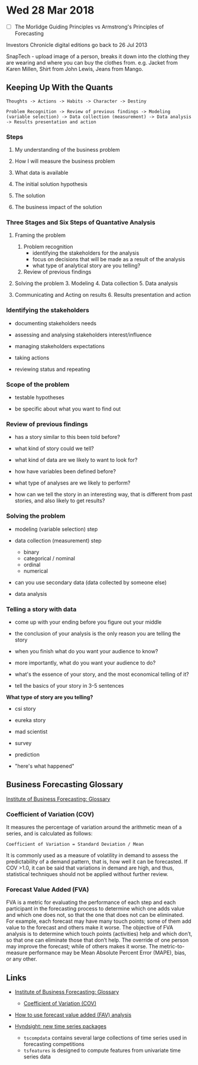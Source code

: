 # Wed 28 Mar 2018

- [ ] The Morlidge Guiding Principles vs Armstrong's Principles of Forecasting

Investors Chronicle digital editions go back to 26 Jul 2013

SnapTech - upload image of a person, breaks it down into the clothing they are wearing and where you can buy the clothes from. e.g. Jacket from Karen Millen, Shirt from John Lewis, Jeans from Mango.

## Keeping Up With the Quants

```
Thoughts -> Actions -> Habits -> Character -> Destiny
```

```
Problem Recognition -> Review of previous findings -> Modeling (variable selection) -> Data collection (measurement) -> Data analysis -> Results presentation and action
```

### Steps

1. My understanding of the business problem

2. How I will measure the business problem

3. What data is available

4. The initial solution hypothesis

5. The solution

6. The business impact of the solution


### Three Stages and Six Steps of Quantative Analysis

1. Framing the problem
    1. Problem recognition
        - identifying the stakeholders for the analysis
        - focus on decisions that will be made as a result of the analysis
        - what type of analytical story are you telling?
    2. Review of previous findings

2. Solving the problem
    3. Modeling
    4. Data collection
    5. Data analysis

3. Communicating and Acting on results
    6. Results presentation and action

### Identifying the stakeholders

- documenting stakeholders needs

- assessing and analysing stakeholders interest/influence

- managing stakeholders expectations

- taking actions

- reviewing status and repeating

### Scope of the problem

- testable hypotheses

- be specific about what you want to find out

### Review of previous findings

- has a story similar to this been told before?

- what kind of story could we tell?

- what kind of data are we likely to want to look for?

- how have variables been defined before?

- what type of analyses are we likely to perform?

- how can we tell the story in an interesting way, that is different from past stories, and also likely to get results?

### Solving the problem

- modeling (variable selection) step

- data collection (measurement) step
    - binary
    - categorical / nominal
    - ordinal
    - numerical

- can you use secondary data (data collected by someone else)

- data analysis

### Telling a story with data

- come up with your ending before you figure out your middle

- the conclusion of your analysis is the only reason you are telling the story

- when you finish what do you want your audience to know?

- more importantly, what do you want your audience to do?

- what's the essence of your story, and the most economical telling of it?

- tell the basics of your story in 3-5 sentences

**What type of story are you telling?**

- csi story

- eureka story

- mad scientist

- survey

- prediction

- "here's what happened"

## Business Forecasting Glossary

[Institute of Business Forecasting: Glossary](https://ibf.org/knowledge/glossary)

### Coefficient of Variation (COV)

It measures the percentage of variation around the arithmetic mean of a series, and is calculated as follows:

```
Coefficient of Variation = Standard Deviation / Mean
```

It is commonly used as a measure of volatility in demand to assess the predictability of a demand pattern, that is, how well it can be forecasted. If COV >1.0, it can be said that variations in demand are high, and thus, statistical techniques should not be applied without further review.

### Forecast Value Added (FVA)

FVA is a metric for evaluating the performance of each step and each participant in the forecasting process to determine which one adds value and which one does not, so that the one that does not can be eliminated. For example, each forecast may have many touch points; some of them add value to the forecast and others make it worse. The objective of FVA analysis is to determine which touch points (activities) help and which don’t, so that one can eliminate those that don’t help. The override of one person may improve the forecast; while of others makes it worse. The metric-to-measure performance may be Mean Absolute Percent Error (MAPE), bias, or any other.

## Links

- [Institute of Business Forecasting: Glossary](https://ibf.org/knowledge/glossary)
    - [Coefficient of Variation (COV)](https://ibf.org/knowledge/glossary/cov-52)

- [How to use forecast value added (FAV) analysis](http://demand-planning.com/2018/02/12/what-is-forecast-value-added-analysis/)

- [Hyndsight: new time series packages](https://robjhyndman.com/hyndsight/tspackages/)
    - `tscompdata` contains several large collections of time series used in forecasting competitions
    - `tsfeatures` is designed to compute features from univariate time series data